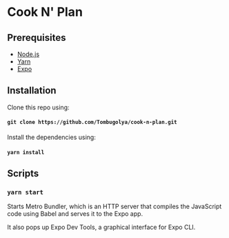 # Cook N' Plan
## Prerequisites

* [Node.js](https://nodejs.org/en/download/)
* [Yarn](https://classic.yarnpkg.com/en/docs/install/#windows-stable)
* [Expo](https://docs.expo.io/get-started/installation/)


## Installation
Clone this repo using:

#### `git clone https://github.com/Tombugolya/cook-n-plan.git`
Install the dependencies using:

#### `yarn install`


## Scripts
### `yarn start`

Starts Metro Bundler, which is an HTTP server that compiles the JavaScript code using Babel and serves it to the Expo app.

It also pops up Expo Dev Tools, a graphical interface for Expo CLI.
